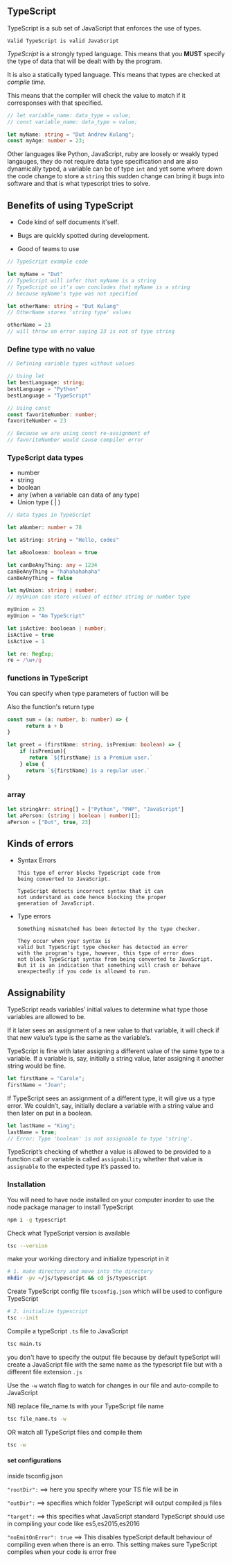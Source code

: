 <!-- 
Project name: Personal TypeScript revision notes

Author: Dut Kulang

Email: dutandrew78@gmail.com

GitHub: https://github.com/dutkulang

Resources used: [
      [Book] Learning TypeScript by Josh Goldberg 2022
      [Book] Effective TypeScript by Dan Vanderkam

      [YouTube video] TypeScript full course for beginners by Dave Gray teaches code
]
Copyrights: This material is under the copyleft GNU licence
 -->
## TypeScript
TypeScript is a sub set of JavaScript that enforces the use of types.

`Valid TypeScript is valid JavaScript`

_TypeScript_ is a strongly typed language. This means that you **MUST** specify the type of data that will be dealt with by the program.

It is also a statically typed language. This means that types are checked at _compile time_.

This means that the compiler will check the value to match if it corresponses with that specified.

```ts
// let variable_name: data_type = value;
// const variable_name: data_type = value;

let myName: string = "Dut Andrew Kulang";
const myAge: number = 23;
```

Other languages like Python, JavaScript, ruby are loosely or weakly typed langauges, they do not require data type specification and are also dynamically typed, a variable can be of type `int` and yet some where down the code change to store a `string` this sudden change can bring it bugs into software and that is what typescript tries to solve.

## Benefits of using TypeScript

- Code kind of self documents it'self.

- Bugs are quickly spotted during development.

- Good of teams to use

```ts
// TypeScript example code

let myName = "Dut"
// TypeScript will infer that myName is a string
// TypeScript on it's own concludes that myName is a string
// because myName's type was not specified

let otherName: string = "Dut Kulang"
// OtherName stores 'string type' values

otherName = 23
// will throw an error saying 23 is not of type string
```

### Define type with no value

```ts
// Defining variable types without values

// Using let
let bestLanguage: string;
bestLanguage = "Python"
bestLanguage = "TypeScript"

// Using const
const favoriteNumber: number;
favoriteNumber = 23

// Because we are using const re-assignment of
// favoriteNumber would cause compiler error
```

### TypeScript data types

 - number
 - string
 - boolean
 - any (when a variable can data of any type)
 - Union type ( | )

```ts
// data types in TypeScript

let aNumber: number = 78

let aString: string = "Hello, codes"

let aBooloean: boolean = true

let canBeAnyThing: any = 1234
canBeAnyThing = "hahahahahaha"
canBeAnyThing = false

let myUnion: string | number;
// myUnion can store values of either string or number type

myUnion = 23
myUnion = "Am TypeScript"

let isActive: booloean | number;
isActive = true
isActive = 1

let re: RegExp;
re = /\w+/g
```

### functions in TypeScript

You can specify when type parameters of fuction will be

Also the function's return type

```ts
const sum = (a: number, b: number) => {
      return a + b
}

let greet = (firstName: string, isPremium: boolean) => {
    if (isPremium){
       return `${firstName} is a Premium user.`
    } else {
      return `${firstName} is a regular user.`
}
```

### array

```ts
let stringArr: string[] = ["Python", "PHP", "JavaScript"]
let aPerson: (string | boolean | number)[];
aPerson = ["Dut", true, 23]
```

## Kinds of errors

- Syntax Errors

      This type of error blocks TypeScript code from 
      being converted to JavaScript.

      TypeScript detects incorrect syntax that it can 
      not understand as code hence blocking the proper 
      generation of JavaScript.

- Type errors

      Something mismatched has been detected by the type checker.

      They occur when your syntax is 
      valid but TypeScript type checker has detected an error 
      with the program's type, however, this type of error does
      not block TypeScript syntax from being converted to JavaScript.
      But it is an indication that something will crash or behave 
      unexpectedly if you code is allowed to run. 

## Assignability

TypeScript reads variables’ initial values to determine what type those variables are allowed to be.

If it later sees an assignment of a new value to that variable, it will
check if that new value’s type is the same as the variable’s.

TypeScript is fine with later assigning a different value of the same type to a variable. If a variable is, say, initially a string value, later assigning it another string would be fine.

```ts
let firstName = "Carole";
firstName = "Joan";
```

If TypeScript sees an assignment of a different type, it will give us a type error. We couldn’t, say, initially declare a variable with a string value and then later on put in a boolean.
```ts
let lastName = "King";
lastName = true;
// Error: Type 'boolean' is not assignable to type 'string'.
```

TypeScript’s checking of whether a value is allowed to be provided to a function call or variable is called `assignability` whether that value is `assignable` to the expected type it’s passed to.


### Installation

You will need to have node installed on your computer inorder to use the node package manager to install TypeScript

```sh
npm i -g typescript
```
Check what TypeScript version is available
```sh
tsc --version
```
make your working directory and initialize typescript in it
```sh
# 1. make directory and move into the directory
mkdir -pv ~/js/typescript && cd js/typescript
```
Create TypeScript config file `tsconfig.json` which will be used to configure TypeScript
```sh
# 2. initialize typescript
tsc --init
```
Compile a typeScript `.ts` file to JavaScript
```sh
tsc main.ts
```
you don't have to specify the output file because by default typeScript will create a JavaScript file with the same name as the typescript file but with a different file extension `.js`

Use the `-w` watch flag to watch for changes in our file and auto-compile to JavaScript

NB replace file_name.ts with your TypeScript file name

```bash
tsc file_name.ts -w
```
OR
watch all TypeScript files and compile them
```sh
tsc -w
```

#### set configurations

inside tsconfig.json 

`"rootDir":` ==> here you specify where your TS file will be in

`"outDir":` ==> specifies which folder  TypeScript will output compiled js files

`"target":` ==> this specifies what JavaScript standard TypeScript should use in compiling your code like es5,es2015,es2016

`"noEmitOnError": true` ==> This disables typeScript default behaviour of compiling even when there is an erro. This setting makes sure TypeScript compiles when your code is error free 
